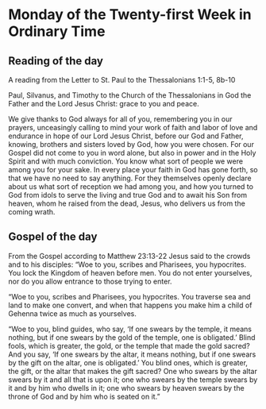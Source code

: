 # Monday of the Twenty-first Week in Ordinary Time

## Reading of the day

A reading from the Letter to St. Paul to the Thessalonians
1:1-5, 8b-10

Paul, Silvanus, and Timothy to the Church of the Thessalonians
in God the Father and the Lord Jesus Christ:
grace to you and peace.

We give thanks to God always for all of you,
remembering you in our prayers,
unceasingly calling to mind your work of faith and labor of love
and endurance in hope of our Lord Jesus Christ,
before our God and Father,
knowing, brothers and sisters loved by God, how you were chosen.
For our Gospel did not come to you in word alone,
but also in power and in the Holy Spirit and with much conviction.
You know what sort of people we were among you for your sake.
In every place your faith in God has gone forth,
so that we have no need to say anything.
For they themselves openly declare about us
what sort of reception we had among you,
and how you turned to God from idols
to serve the living and true God and to await his Son from heaven,
whom he raised from the dead, Jesus,
who delivers us from the coming wrath.

## Gospel of the day

From the Gospel according to Matthew
23:13-22
Jesus said to the crowds and to his disciples:
“Woe to you, scribes and Pharisees, you hypocrites.
You lock the Kingdom of heaven before men.
You do not enter yourselves,
nor do you allow entrance to those trying to enter.

“Woe to you, scribes and Pharisees, you hypocrites.
You traverse sea and land to make one convert,
and when that happens you make him a child of Gehenna
twice as much as yourselves.

“Woe to you, blind guides, who say,
‘If one swears by the temple, it means nothing,
but if one swears by the gold of the temple, one is obligated.’
Blind fools, which is greater, the gold,
or the temple that made the gold sacred?
And you say, ‘If one swears by the altar, it means nothing,
but if one swears by the gift on the altar, one is obligated.’
You blind ones, which is greater, the gift,
or the altar that makes the gift sacred?
One who swears by the altar swears by it and all that is upon it;
one who swears by the temple swears by it
and by him who dwells in it;
one who swears by heaven swears by the throne of God
and by him who is seated on it.”


